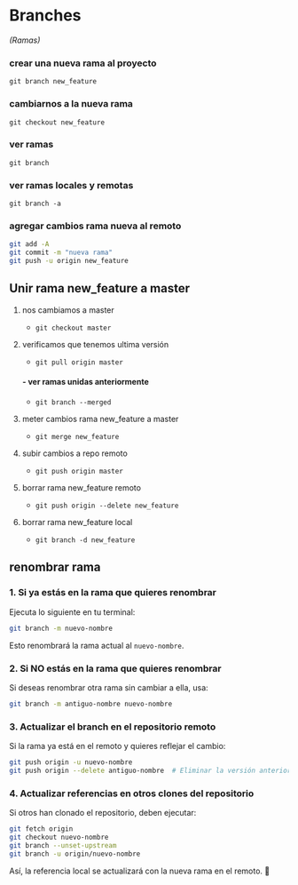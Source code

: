 # Branches 
_(Ramas)_

### crear una nueva rama al proyecto
`git branch new_feature`

### cambiarnos a la nueva rama
`git checkout new_feature`

### ver ramas
`git branch`

### ver ramas locales y remotas
`git branch -a`

### agregar cambios rama nueva al remoto
```bash
git add -A
git commit -m "nueva rama"
git push -u origin new_feature
```


## Unir rama new_feature a master

1. nos cambiamos a master
    - `git checkout master`

2. verificamos que tenemos ultima versión
    - `git pull origin master`
    #### - ver ramas unidas anteriormente
    - `git branch --merged`

3. meter cambios rama new_feature a master
    - `git merge new_feature `

4. subir cambios a repo remoto
    - `git push origin master `

5. borrar rama new_feature remoto
    - `git push origin --delete new_feature`

6. borrar rama new_feature local
    - `git branch -d new_feature`

## renombrar rama

### 1. **Si ya estás en la rama que quieres renombrar**
Ejecuta lo siguiente en tu terminal:
```sh
git branch -m nuevo-nombre
```
Esto renombrará la rama actual al `nuevo-nombre`.

### 2. **Si NO estás en la rama que quieres renombrar**
Si deseas renombrar otra rama sin cambiar a ella, usa:
```sh
git branch -m antiguo-nombre nuevo-nombre
```

### 3. **Actualizar el branch en el repositorio remoto**
Si la rama ya está en el remoto y quieres reflejar el cambio:
```sh
git push origin -u nuevo-nombre
git push origin --delete antiguo-nombre  # Eliminar la versión anterior en remoto
```

### 4. **Actualizar referencias en otros clones del repositorio**
Si otros han clonado el repositorio, deben ejecutar:
```sh
git fetch origin
git checkout nuevo-nombre
git branch --unset-upstream
git branch -u origin/nuevo-nombre
```

Así, la referencia local se actualizará con la nueva rama en el remoto. 🚀
